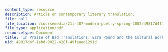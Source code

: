 ```yaml
---
content_type: resource
description: Article on contemporary literary translation.
file: null
file_location: /coursemedia/21l-487-modern-poetry-spring-2002/49817d4f1ebd9022428f49feaad1291d_bad_trans1.pdf
file_type: application/pdf
resourcetype: Document
title: 'In Praise of Bad Translations: Ezra Pound and the Cultural Work of Translation'
uid: 49817d4f-1ebd-9022-428f-49feaad1291d
---
```

